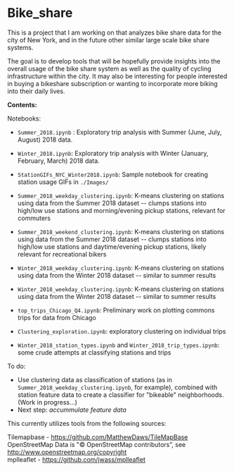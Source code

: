 # Bike_share

This is a project that I am working on that analyzes bike share data for the city of New York, and in the future other similar large scale bike share systems. 

The goal is to develop tools that will be hopefully provide insights into the overall usage of the bike share system as well as the quality of cycling infrastructure within the city. It may also be interesting for people interested in buying a bikeshare subscription or wanting to incorporate more biking into their daily lives.

**Contents:** 

Notebooks: 

* `Summer_2018.ipynb` : Exploratory trip analysis with Summer (June, July, August) 2018 data.  
* `Winter_2018.ipynb`: Exploratory trip analysis with Winter (January, February, March) 2018 data.   
* `StationGIFs_NYC_Winter2018.ipynb`: Sample notebook for creating station usage GIFs in `./Images/` 

* `Summer_2018_weekday_clustering.ipynb`: K-means clustering on stations using data from the Summer 2018 dataset -- clumps stations into high/low use stations and morning/evening pickup stations, relevant for commuters  
* `Summer_2018_weekend_clustering.ipynb`: K-means clustering on stations using data from the Summer 2018 dataset -- clumps stations into high/low use stations and daytime/evening pickup stations, likely relevant for recreational bikers  
* `Winter_2018_weekday_clustering.ipynb`: K-means clustering on stations using data from the Winter 2018 dataset -- similar to summer results  
* `Winter_2018_weekday_clustering.ipynb`: K-means clustering on stations using data from the Winter 2018 dataset -- similar to summer results  

* `top_trips_Chicago_Q4.ipynb`: Preliminary work on plotting commons trips for data from Chicago
* `Clustering_exploration.ipynb`: exploratory clustering on individual trips
* `Winter_2018_station_types.ipynb` and `Winter_2018_trip_types.ipynb`: some crude attempts at classifying stations and trips

To do: 

* Use clustering data as classification of stations (as in `Summer_2018_weekday_clustering.ipynb`, for example), combined with station feature data to create a classifier for "bikeable" neighborhoods. (Work in progress...) 
* Next step: _accummulate feature data_




This currently utilizes tools from the following sources:

Tilemapbase - https://github.com/MatthewDaws/TileMapBase  
OpenStreetMap Data is "© OpenStreetMap contributors”, see http://www.openstreetmap.org/copyright  
mplleaflet - https://github.com/jwass/mplleaflet  

